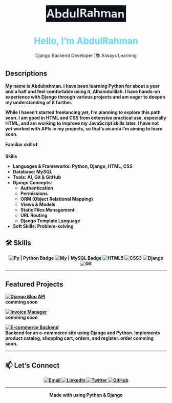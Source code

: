 <!--
  ================================
        COLORFUL GITHUB PROFILE
  ================================
  Save this file as `README.md` in the repository named exactly the same as your GitHub username.
  Make sure `abdulrahman_moving.gif` is in the same folder as this README.
-->

<div align="center">
  <img src="https://github.com/AbdulRahman-AbdulQadir/AbdulRahman-AbdulQadir/blob/main/giphy.gif" alt="AbdulRahman GIF" width="250" />
  <h1 style="color:#61DAFB;">Hello, I’m AbdulRahman</h1>
  <p>Django Backend Developer |📚 Always Learning</p>
</div>

<strong> Descriptions <strong/>
---
My name is Abdulrahman. I have been learning Python for about a year and a half and feel comfortable using it, Alhamdulillah. I have hands-on experience with Django through various projects and am eager to deepen my understanding of it further. 

While I haven’t started freelancing yet, I’m planning to explore this path soon. I am good in HTML and CSS from extensive practical use, especially HTML, and am working to improve my JavaScript skills later. I have not yet worked with APIs in my projects, so that’s an area I’m aiming to learn soon.

Familiar skills⬇️

**Skills** 

- **Languages & Frameworks:** Python, Django, HTML, CSS
- **Database:** MySQL
- **Tools:** AI, Git & GitHub
- **Django Concepts:**
  - Authentication
  - Permissions
  - ORM (Object Relational Mapping)
  - Views & Models
  - Static Files Management
  - URL Routing
  - Django Template Language
- **Soft Skills:** Problem-solving
## 🛠️ Skills

<p align="center">
  <!-- Custom “Py | Python” badge -->
  <img
    src="https://img.shields.io/static/v1?label=Py&message=Python&color=306998&labelColor=4B8BBE&style=for-the-badge"
    alt="Py | Python Badge"
  />
  <!-- Custom “My | MySQL” badge -->
  <img
    src="https://img.shields.io/static/v1?label=My&message=MySQL&color=005C84&labelColor=4479A1&style=for-the-badge"
    alt="My | MySQL Badge"
  />
  <!-- HTML5 badge -->
  <img
    src="https://img.shields.io/badge/HTML5-E34F26?style=for-the-badge&logo=html5&logoColor=white"
    alt="HTML5"
  />
  <!-- CSS3 badge -->
  <img
    src="https://img.shields.io/badge/CSS3-1572B6?style=for-the-badge&logo=css3&logoColor=white"
    alt="CSS3"
  />
  <!-- Django badge -->
  <img
    src="https://img.shields.io/badge/Django-092E20?style=for-the-badge&logo=django&logoColor=white"
    alt="Django"
  />
  <!-- Git badge -->
  <img
    src="https://img.shields.io/badge/Git-000000?style=for-the-badge&logo=git&logoColor=white"
    alt="Git"
  />
</p>

---

## Featured Projects

<p>
  <a href="https://github.com/<your-username>/django-blog-api">
    <img src="https://img.shields.io/badge/Django_Blog_API-10ED0E?style=for-the-badge&logo=django" alt="Django Blog API" />
  </a>
  <br>
  comming soon
</p>

<p>
  <a href="https://github.com/<your-username>/invoice-manager">
    <img src="https://img.shields.io/badge/Invoice_Manager-0057B8?style=for-the-badge&logo=django" alt="Invoice Manager" />
  </a>
  <br>
  comming soon
</p>

<p>
  <a href="https://github.com/AbdulRahman-AbdulQadir/Django_Team_Store">
    <img src="https://img.shields.io/badge/E-commerce_Backend-FF6F00?style=for-the-badge&logo=stripe&logoColor=white" alt="E-commerce Backend" />
  </a>
  <br>
  Backend for an e-commerce site using Django and Python. Implements product catalog, shopping cart, orders, and register. order comming soon.
</p>

---

## 📫 Let’s Connect

<p align="center">
  <a href="mailto:your.email@example.com">
    <img src="https://img.shields.io/badge/abdulrahmanabdul045@gmail.com-D14836?style=flat&logo=gmail&logoColor=white" alt="Email" />

  </a>
  <a href="https://linkedin.com/in/<your-linkedin>">
    <img src="https://img.shields.io/badge/LinkedIn-<your-linkedin>-0A66C2?style=for-the-badge&logo=linkedin&logoColor=white" alt="LinkedIn" />
  </a>
  <a href="https://twitter.com/<your-twitter-handle>">
    <img src="https://img.shields.io/badge/Twitter-@<your-twitter-handle>-1DA1F2?style=for-the-badge&logo=twitter&logoColor=white" alt="Twitter" />
  </a>
  <a href="https://github.com/<your-username>">
    <img src="https://img.shields.io/badge/GitHub-<your-username>-181717?style=for-the-badge&logo=github&logoColor=white" alt="GitHub" />
  </a>
</p>

---

<p align="center">
  Made with using Python & Django
</p>
